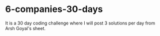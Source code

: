 # 6-companies-30-days
It is a 30 day coding challenge where I will post 3 solutions per day from Arsh Goyal's sheet.

